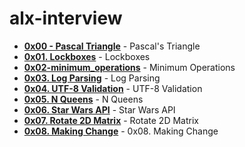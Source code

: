 # alx-interview
- **[0x00 - Pascal Triangle](./0x00-pascal_triangle/)** - Pascal's Triangle
- **[0x01. Lockboxes](./0x01-lockboxes/)** - Lockboxes
- **[0x02-minimum_operations](./0x02-minimum_operations/)** - Minimum Operations
- **[0x03. Log Parsing](./0x03-log_parsing/)** - Log Parsing
- **[0x04. UTF-8 Validation](./0x04-utf8_validation/)** - UTF-8 Validation
- **[0x05. N Queens](./0x05-nqueens/)** - N Queens
- **[0x06. Star Wars API](./0x06-starwars_api/)** - Star Wars API
- **[0x07. Rotate 2D Matrix](./0x07-rotate_2d_matrix/)** - Rotate 2D Matrix
- **[0x08. Making Change](./0x08-making_change)** - 0x08. Making Change
